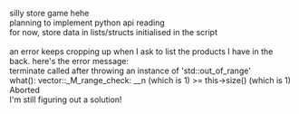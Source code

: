 silly store game hehe<br>
planning to implement python api reading<br>
for now, store data in lists/structs initialised in the script<br><br>
an error keeps cropping up when I ask to list the products I have in the back. here's the error message:<br>
terminate called after throwing an instance of 'std::out_of_range'<br>
  what():  vector::_M_range_check: __n (which is 1) >= this->size() (which is 1)<br>
Aborted<br>
I'm still figuring out a solution!
